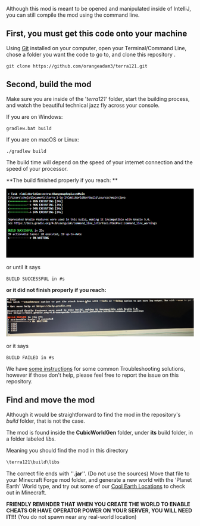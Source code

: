 Although this mod is meant to be opened and manipulated inside of IntelliJ, you can still compile the mod using the command line.

## First, you must get this code onto your machine
Using [Git](https://git-scm.com/) installed on your computer, open your Terminal/Command Line, chose a folder you want the code to go to, and clone this repository .
```
git clone https://github.com/orangeadam3/terra121.git
```
## Second, build the mod 
Make sure you are inside of the '*terra121*' folder, start the building process, and watch the beautiful technical jazz fly across your console.

If you are on Windows:
```
gradlew.bat build
```
If you are on macOS or Linux:
```
./gradlew build
```
The build time will depend on the speed of your internet connection and the speed of your processor.

**The build finished properly if you reach: **

![BUILD SUCCESSFUL](Pictures/SuccessfulBuild.png)

or until it says 
```
BUILD SUCCESSFUL in #s
```
**or it did not finish properly if you reach:**

![BUILD UNSUCCESSFUL](Pictures/UnsuccessfulBuild.png)

or it says

```
BUILD FAILED in #s
```
We have [some instructions](TROUBLESHOOT.md) for some common Troubleshooting solutions, however if those don't help, please feel free to report the issue on this repository.

##  Find and move the mod
Although it would be straightforward to find the mod in the repository's *build* folder, that is not the case.

The mod is found inside the **CubicWorldGen** folder, under **its** build folder, in a folder labeled *libs*.

Meaning you should find the mod in this directory

```bash
\terra121\build\libs
```



The correct file ends with ''**.jar**''. (Do not use the sources) Move that file to your Minecraft Forge mod folder, and generate a new world with the 'Planet Earth' World type, and try out some of our [Cool Earth Locations](COOL_LOCATIONS.md) to check out in Minecraft.



**FRIENDLY REMINDER THAT WHEN YOU CREATE THE WORLD TO ENABLE CHEATS OR HAVE OPERATOR POWER ON YOUR SERVER, YOU WILL NEED IT!!!** (You do not spawn near any real-world location)

